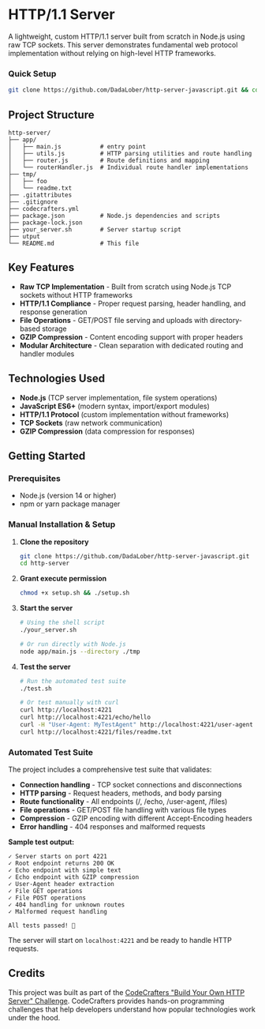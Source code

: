 # HTTP/1.1 Server

A lightweight, custom HTTP/1.1 server built from scratch in Node.js using raw TCP sockets. This server demonstrates fundamental web protocol implementation without relying on high-level HTTP frameworks.

### Quick Setup

```bash
git clone https://github.com/DadaLober/http-server-javascript.git && cd http-server && chmod +x setup.sh && ./setup.sh
```

## Project Structure

```
http-server/
├── app/
│   ├── main.js           # entry point
│   ├── utils.js          # HTTP parsing utilities and route handling
│   ├── router.js         # Route definitions and mapping
│   └── routerHandler.js  # Individual route handler implementations
├── tmp/
│   ├── foo
│   └── readme.txt
├── .gitattributes
├── .gitignore
├── codecrafters.yml
├── package.json          # Node.js dependencies and scripts
├── package-lock.json
├── your_server.sh        # Server startup script
├── utput
└── README.md             # This file
```

## Key Features

-   **Raw TCP Implementation** - Built from scratch using Node.js TCP sockets without HTTP frameworks
-   **HTTP/1.1 Compliance** - Proper request parsing, header handling, and response generation
-   **File Operations** - GET/POST file serving and uploads with directory-based storage
-   **GZIP Compression** - Content encoding support with proper headers
-   **Modular Architecture** - Clean separation with dedicated routing and handler modules

## Technologies Used

-   **Node.js** (TCP server implementation, file system operations)
-   **JavaScript ES6+** (modern syntax, import/export modules)
-   **HTTP/1.1 Protocol** (custom implementation without frameworks)
-   **TCP Sockets** (raw network communication)
-   **GZIP Compression** (data compression for responses)

## Getting Started

### Prerequisites

-   Node.js (version 14 or higher)
-   npm or yarn package manager

### Manual Installation & Setup

1. **Clone the repository**

    ```bash
    git clone https://github.com/DadaLober/http-server-javascript.git
    cd http-server
    ```

2. **Grant execute permission**

    ```bash
    chmod +x setup.sh && ./setup.sh
    ```

3. **Start the server**

    ```bash
    # Using the shell script
    ./your_server.sh

    # Or run directly with Node.js
    node app/main.js --directory ./tmp
    ```

4. **Test the server**

    ```bash
    # Run the automated test suite
    ./test.sh

    # Or test manually with curl
    curl http://localhost:4221
    curl http://localhost:4221/echo/hello
    curl -H "User-Agent: MyTestAgent" http://localhost:4221/user-agent
    curl http://localhost:4221/files/readme.txt
    ```

### Automated Test Suite

The project includes a comprehensive test suite that validates:

-   **Connection handling** - TCP socket connections and disconnections
-   **HTTP parsing** - Request headers, methods, and body parsing
-   **Route functionality** - All endpoints (/, /echo, /user-agent, /files)
-   **File operations** - GET/POST file handling with various file types
-   **Compression** - GZIP encoding with different Accept-Encoding headers
-   **Error handling** - 404 responses and malformed requests

**Sample test output:**

```
✓ Server starts on port 4221
✓ Root endpoint returns 200 OK
✓ Echo endpoint with simple text
✓ Echo endpoint with GZIP compression
✓ User-Agent header extraction
✓ File GET operations
✓ File POST operations
✓ 404 handling for unknown routes
✓ Malformed request handling

All tests passed! 🎉
```

The server will start on `localhost:4221` and be ready to handle HTTP requests.

## Credits

This project was built as part of the [CodeCrafters "Build Your Own HTTP Server" Challenge](https://app.codecrafters.io/courses/http-server/overview). CodeCrafters provides hands-on programming challenges that help developers understand how popular technologies work under the hood.
